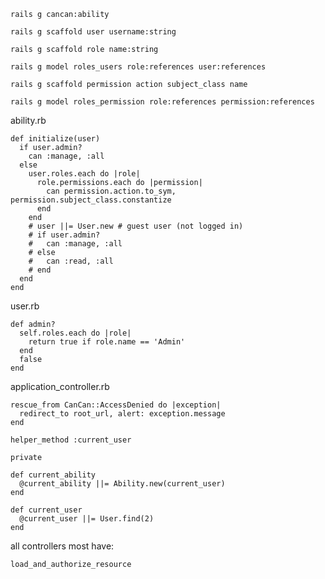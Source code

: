 <pre><code>rails g cancan:ability</code></pre>
<pre><code>rails g scaffold user username:string</code></pre>
<pre><code>rails g scaffold role name:string</code></pre>
<pre><code>rails g model roles_users role:references user:references</code></pre>
<pre><code>rails g scaffold permission action subject_class name</code></pre>
<pre><code>rails g model roles_permission role:references permission:references</code></pre>
ability.rb
<pre><code>def initialize(user)
  if user.admin?
    can :manage, :all
  else
    user.roles.each do |role|
      role.permissions.each do |permission|
        can permission.action.to_sym, permission.subject_class.constantize
      end
    end
    # user ||= User.new # guest user (not logged in)
    # if user.admin?
    #   can :manage, :all
    # else
    #   can :read, :all
    # end
  end
end</code></pre>
user.rb
<pre><code>def admin?
  self.roles.each do |role|
    return true if role.name == 'Admin'
  end
  false
end</code></pre>
application_controller.rb
<pre><code>rescue_from CanCan::AccessDenied do |exception|
  redirect_to root_url, alert: exception.message
end

helper_method :current_user

private

def current_ability
  @current_ability ||= Ability.new(current_user)
end

def current_user
  @current_user ||= User.find(2)
end</code></pre>
all controllers most have:
<pre><code>load_and_authorize_resource</code></pre>